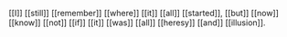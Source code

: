 [[I]] [[still]] [[remember]] [[where]] [[it]] [[all]] [[started]], [[but]] [[now]] [[know]] [[not]] [[if]] [[it]] [[was]] [[all]] [[heresy]] [[and]] [[illusion]].